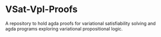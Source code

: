 # VSat-Vpl-Proofs

A repository to hold agda proofs for variational satisfiability solving and agda
programs exploring variational propositional logic.
